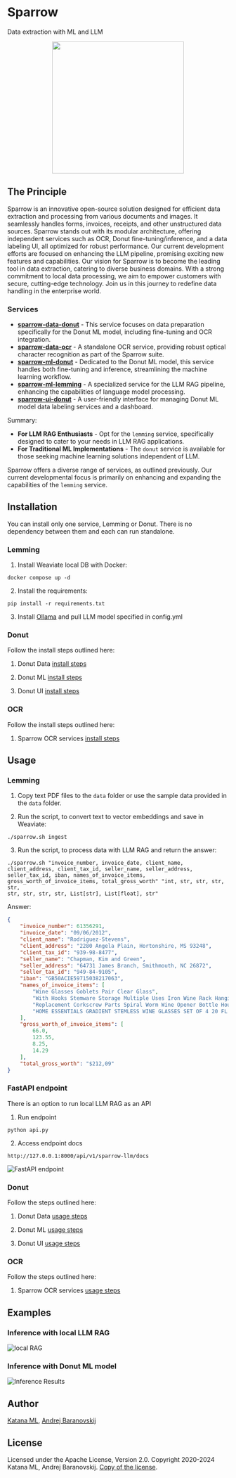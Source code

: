 # Sparrow
Data extraction with ML and LLM

<p align="center">
  <img width="300" height="300" src="https://github.com/katanaml/sparrow/blob/main/sparrow-ui/donut/assets/sparrow_logo_5.png">
</p>

## The Principle

Sparrow is an innovative open-source solution designed for efficient data extraction and processing from various documents and images. It seamlessly handles forms, invoices, receipts, and other unstructured data sources. Sparrow stands out with its modular architecture, offering independent services such as OCR, Donut fine-tuning/inference, and a data labeling UI, all optimized for robust performance. Our current development efforts are focused on enhancing the LLM pipeline, promising exciting new features and capabilities. Our vision for Sparrow is to become the leading tool in data extraction, catering to diverse business domains. With a strong commitment to local data processing, we aim to empower customers with secure, cutting-edge technology. Join us in this journey to redefine data handling in the enterprise world.

### Services

* **[sparrow-data-donut](https://github.com/katanaml/sparrow/tree/main/sparrow-data/donut)** - This service focuses on data preparation specifically for the Donut ML model, including fine-tuning and OCR integration.
* **[sparrow-data-ocr](https://github.com/katanaml/sparrow/tree/main/sparrow-data/ocr)** - A standalone OCR service, providing robust optical character recognition as part of the Sparrow suite.
* **[sparrow-ml-donut](https://github.com/katanaml/sparrow/tree/main/sparrow-ml/donut)** - Dedicated to the Donut ML model, this service handles both fine-tuning and inference, streamlining the machine learning workflow.
* **[sparrow-ml-lemming](https://github.com/katanaml/sparrow/tree/main/sparrow-ml/lemming)** - A specialized service for the LLM RAG pipeline, enhancing the capabilities of language model processing.
* **[sparrow-ui-donut](https://github.com/katanaml/sparrow/tree/main/sparrow-ui/donut)** - A user-friendly interface for managing Donut ML model data labeling services and a dashboard.

Summary:

- **For LLM RAG Enthusiasts** - Opt for the `lemming` service, specifically designed to cater to your needs in LLM RAG applications.
- **For Traditional ML Implementations** - The `donut` service is available for those seeking machine learning solutions independent of LLM.

Sparrow offers a diverse range of services, as outlined previously. Our current developmental focus is primarily on enhancing and expanding the capabilities of the `lemming` service.

## Installation

You can install only one service, Lemming or Donut. There is no dependency between them and each can run standalone.

### Lemming

1. Install Weaviate local DB with Docker:
   
```
docker compose up -d
```

2. Install the requirements: 

```
pip install -r requirements.txt
```

3. Install <a href="https://ollama.ai">Ollama</a> and pull LLM model specified in config.yml

### Donut

Follow the install steps outlined here:

1. Donut Data <a href="https://github.com/katanaml/sparrow/tree/main/sparrow-data/donut">install steps</a>

2. Donut ML <a href="https://github.com/katanaml/sparrow/tree/main/sparrow-ml/donut">install steps</a>

3. Donut UI <a href="https://github.com/katanaml/sparrow/tree/main/sparrow-ui/donut">install steps</a>

### OCR

Follow the install steps outlined here:

1. Sparrow OCR services <a href="https://github.com/katanaml/sparrow/tree/main/sparrow-data/ocr">install steps</a>

## Usage

### Lemming

1. Copy text PDF files to the `data` folder or use the sample data provided in the `data` folder.

2. Run the script, to convert text to vector embeddings and save in Weaviate: 

```
./sparrow.sh ingest
```

3. Run the script, to process data with LLM RAG and return the answer: 

```
./sparrow.sh "invoice_number, invoice_date, client_name, client_address, client_tax_id, seller_name, seller_address,
seller_tax_id, iban, names_of_invoice_items, gross_worth_of_invoice_items, total_gross_worth" "int, str, str, str, str,
str, str, str, str, List[str], List[float], str"
```

Answer:

```json
{
    "invoice_number": 61356291,
    "invoice_date": "09/06/2012",
    "client_name": "Rodriguez-Stevens",
    "client_address": "2280 Angela Plain, Hortonshire, MS 93248",
    "client_tax_id": "939-98-8477",
    "seller_name": "Chapman, Kim and Green",
    "seller_address": "64731 James Branch, Smithmouth, NC 26872",
    "seller_tax_id": "949-84-9105",
    "iban": "GB50ACIE59715038217063",
    "names_of_invoice_items": [
        "Wine Glasses Goblets Pair Clear Glass",
        "With Hooks Stemware Storage Multiple Uses Iron Wine Rack Hanging Glass",
        "Replacement Corkscrew Parts Spiral Worm Wine Opener Bottle Houdini",
        "HOME ESSENTIALS GRADIENT STEMLESS WINE GLASSES SET OF 4 20 FL OZ (591 ml) NEW"
    ],
    "gross_worth_of_invoice_items": [
        66.0,
        123.55,
        8.25,
        14.29
    ],
    "total_gross_worth": "$212,09"
}
```

### FastAPI endpoint

There is an option to run local LLM RAG as an API

1. Run endpoint

```
python api.py
```

2. Access endpoint docs

```
http://127.0.0.1:8000/api/v1/sparrow-llm/docs
```

![FastAPI endpoint](https://github.com/katanaml/sparrow/blob/main/sparrow-ui/donut/assets/lemming_2.png)

### Donut

Follow the steps outlined here:

1. Donut Data <a href="https://github.com/katanaml/sparrow/tree/main/sparrow-data/donut">usage steps</a>

2. Donut ML <a href="https://github.com/katanaml/sparrow/tree/main/sparrow-ml/donut">usage steps</a>

3. Donut UI <a href="https://github.com/katanaml/sparrow/tree/main/sparrow-ui/donut">usage steps</a>

### OCR

Follow the steps outlined here:

1. Sparrow OCR services <a href="https://github.com/katanaml/sparrow/tree/main/sparrow-data/ocr">usage steps</a>

## Examples

### Inference with local LLM RAG

![local RAG](https://github.com/katanaml/sparrow/blob/main/sparrow-ui/donut/assets/lemming_1.png)

### Inference with Donut ML model

![Inference Results](https://github.com/katanaml/sparrow/blob/main/sparrow-ui/donut/assets/inference_actual.png)

## Author

[Katana ML](https://katanaml.io), [Andrej Baranovskij](https://github.com/abaranovskis-redsamurai)

## License

Licensed under the Apache License, Version 2.0. Copyright 2020-2024 Katana ML, Andrej Baranovskij. [Copy of the license](https://github.com/katanaml/sparrow/blob/main/LICENSE).
